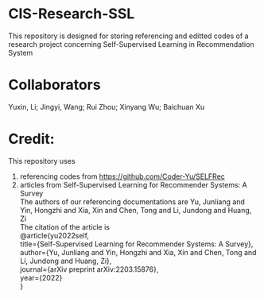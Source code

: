 # CIS-Research-SSL
This repository is designed for storing referencing and editted codes of a research project concerning Self-Supervised Learning in Recommendation System

# Collaborators
Yuxin, Li; Jingyi, Wang; Rui Zhou; Xinyang Wu; Baichuan Xu

# Credit:
This repository uses <br />
1. referencing codes from https://github.com/Coder-Yu/SELFRec <br />
2. articles from Self-Supervised Learning for Recommender Systems: A Survey <br />
The authors of our referencing documentations are Yu, Junliang and Yin, Hongzhi and Xia, Xin and Chen, Tong and Li, Jundong and Huang, Zi <br />
The citation of the article is <br />
@article{yu2022self, <br />
  title={Self-Supervised Learning for Recommender Systems: A Survey}, <br />
  author={Yu, Junliang and Yin, Hongzhi and Xia, Xin and Chen, Tong and Li, Jundong and Huang, Zi}, <br />
  journal={arXiv preprint arXiv:2203.15876}, <br />
  year={2022} <br />
} <br />
